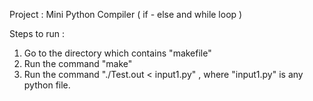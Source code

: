 Project : Mini Python Compiler ( if - else and while loop )

Steps to run :
1.	Go to the directory which contains "makefile"
2.	Run the command "make"
3.	Run the command "./Test.out < input1.py" , where "input1.py" is any python file.

